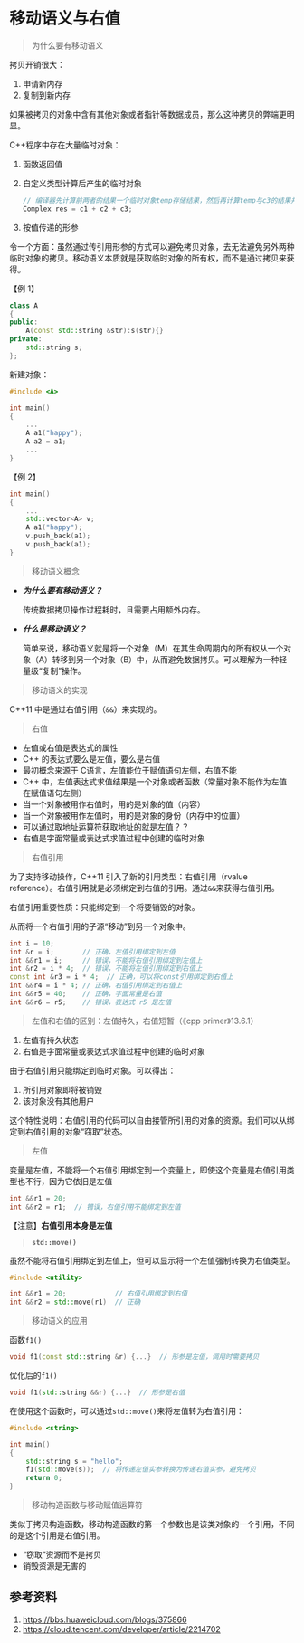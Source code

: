 # 移动语义与右值

> 为什么要有移动语义

拷贝开销很大：

1. 申请新内存
2. 复制到新内存

如果被拷贝的对象中含有其他对象或者指针等数据成员，那么这种拷贝的弊端更明显。



C++程序中存在大量临时对象：

1. 函数返回值

2. 自定义类型计算后产生的临时对象

   ```c++
   // 编译器先计算前两者的结果一个临时对象temp存储结果，然后再计算temp与c3的结果并复制给res
   Complex res = c1 + c2 + c3;

3. 按值传递的形参

令一个方面：虽然通过传引用形参的方式可以避免拷贝对象，去无法避免另外两种临时对象的拷贝。移动语义本质就是获取临时对象的所有权，而不是通过拷贝来获得。



【例 1】

```c++
class A
{
public:
    A(const std::string &str):s(str){}
private:
    std::string s;
};
```

新建对象：

```c++
#include <A>

int main()
{
    ...
	A a1("happy");
    A a2 = a1;
	...
}
```

【例 2】

```c++
int main()
{
	...
	std::vector<A> v;
    A a1("happy");
    v.push_back(a1);
    v.push_back(a1);
}
```



> 移动语义概念

* ***为什么要有移动语义？***

  传统数据拷贝操作过程耗时，且需要占用额外内存。

* ***什么是移动语义？***

  简单来说，移动语义就是将一个对象（M）在其生命周期内的所有权从一个对象（A）转移到另一个对象（B）中，从而避免数据拷贝。可以理解为一种轻量级“复制”操作。



> 移动语义的实现

C++11 中是通过右值引用（`&&`）来实现的。



> 右值

* 左值或右值是表达式的属性
* C++ 的表达式要么是左值，要么是右值
* 最初概念来源于 C语言，左值能位于赋值语句左侧，右值不能
* C++ 中，左值表达式求值结果是一个对象或者函数（常量对象不能作为左值在赋值语句左侧）
* 当一个对象被用作右值时，用的是对象的值（内容）
* 当一个对象被用作左值时，用的是对象的身份（内存中的位置）
* 可以通过取地址运算符获取地址的就是左值？？
* 右值是字面常量或表达式求值过程中创建的临时对象



> 右值引用

为了支持移动操作，C++11 引入了新的引用类型：右值引用（rvalue reference）。右值引用就是必须绑定到右值的引用。通过`&&`来获得右值引用。

右值引用重要性质：只能绑定到一个将要销毁的对象。

从而将一个右值引用的子源“移动”到另一个对象中。

```c++
int i = 10;
int &r = i;       // 正确，左值引用绑定到左值
int &&r1 = i;     // 错误，不能将右值引用绑定到左值上
int &r2 = i * 4;  // 错误，不能将左值引用绑定到右值上
const int &r3 = i * 4;  // 正确，可以将const引用绑定到右值上
int &&r4 = i * 4; // 正确，右值引用绑定到右值上
int &&r5 = 40;    // 正确，字面常量是右值
int &&r6 = r5;    // 错误，表达式 r5 是左值
```



> 左值和右值的区别：左值持久，右值短暂（《cpp primer》13.6.1）

1. 左值有持久状态
2. 右值是字面常量或表达式求值过程中创建的临时对象

由于右值引用只能绑定到临时对象。可以得出：

1. 所引用对象即将被销毁
2. 该对象没有其他用户

这个特性说明：右值引用的代码可以自由接管所引用的对象的资源。我们可以从绑定到右值引用的对象“窃取”状态。



> 左值

变量是左值，不能将一个右值引用绑定到一个变量上，即使这个变量是右值引用类型也不行，因为它依旧是左值

```c++
int &&r1 = 20;  
int &&r2 = r1;  // 错误，右值引用不能绑定到左值
```

【注意】**右值引用本身是左值**



> **`std::move()`**

虽然不能将右值引用绑定到左值上，但可以显示将一个左值强制转换为右值类型。

```c++
#include <utility>

int &&r1 = 20;            // 右值引用绑定到右值
int &&r2 = std::move(r1)  // 正确
```



> 移动语义的应用

函数`f1()`

```c++
void f1(const std::string &r) {...}  // 形参是左值，调用时需要拷贝
```

优化后的`f1()`

```c++
void f1(std::string &&r) {...}  // 形参是右值
```



在使用这个函数时，可以通过`std::move()`来将左值转为右值引用：

```c++
#include <string>

int main()
{
    std::string s = "hello";
    f1(std::move(s));  // 将传递左值实参转换为传递右值实参，避免拷贝
    return 0;
}
```



> 移动构造函数与移动赋值运算符

类似于拷贝构造函数，移动构造函数的第一个参数也是该类对象的一个引用，不同的是这个引用是右值引用。

* “窃取”资源而不是拷贝
* 销毁资源是无害的





## 参考资料

1. https://bbs.huaweicloud.com/blogs/375866
2. https://cloud.tencent.com/developer/article/2214702